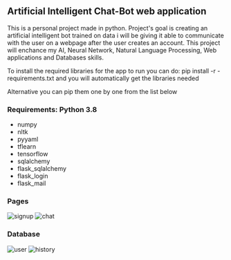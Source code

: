 ## Artificial Intelligent Chat-Bot web application
This is a personal project made in python. Project's goal is creating an artificial intelligent bot trained on data i will be giving it able to communicate with the user on a webpage after the user creates an account. This project will enchance my AI, Neural Network, Natural Language Processing, Web applications and Databases skills.

To install the required libraries for the app to run you can do: pip install -r -requirements.txt and you will automatically get the libraries needed

Alternative you can pip them one by one from the list below

### Requirements: Python 3.8
- numpy
- nltk
- pyyaml
- tflearn
- tensorflow
- sqlalchemy
- flask_sqlalchemy
- flask_login
- flask_mail

### Pages <br />
![signup](https://user-images.githubusercontent.com/75722160/218892670-d2f136e7-af9a-4d2d-8921-76cd87c4b3e8.png)
![chat](https://user-images.githubusercontent.com/75722160/218892679-58c6e398-e9ec-4195-9fe9-16c7933a861f.png)
### Database <br />
![user](https://user-images.githubusercontent.com/75722160/218892699-1b6fc29b-43f8-4cb0-8da8-c63a9042191b.png)
![history](https://user-images.githubusercontent.com/75722160/218892703-3d465300-0059-4611-bfa0-5aff496c01cd.png)

